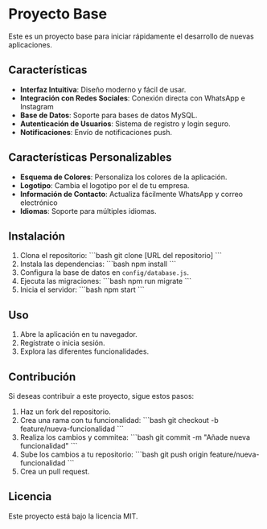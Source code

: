 # Proyecto Base

Este es un proyecto base para iniciar rápidamente el desarrollo de nuevas aplicaciones.

## Características

- **Interfaz Intuitiva**: Diseño moderno y fácil de usar.
- **Integración con Redes Sociales**: Conexión directa con WhatsApp e Instagram
- **Base de Datos**: Soporte para bases de datos MySQL.
- **Autenticación de Usuarios**: Sistema de registro y login seguro.
- **Notificaciones**: Envío de notificaciones push.

## Características Personalizables

- **Esquema de Colores**: Personaliza los colores de la aplicación.
- **Logotipo**: Cambia el logotipo por el de tu empresa.
- **Información de Contacto**: Actualiza fácilmente WhatsApp y correo electrónico
- **Idiomas**: Soporte para múltiples idiomas.

## Instalación

1. Clona el repositorio:
   \`\`\`bash
   git clone [URL del repositorio]
   \`\`\`
2. Instala las dependencias:
   \`\`\`bash
   npm install
   \`\`\`
3. Configura la base de datos en `config/database.js`.
4. Ejecuta las migraciones:
   \`\`\`bash
   npm run migrate
   \`\`\`
5. Inicia el servidor:
   \`\`\`bash
   npm start
   \`\`\`

## Uso

1. Abre la aplicación en tu navegador.
2. Regístrate o inicia sesión.
3. Explora las diferentes funcionalidades.

## Contribución

Si deseas contribuir a este proyecto, sigue estos pasos:

1. Haz un fork del repositorio.
2. Crea una rama con tu funcionalidad:
   \`\`\`bash
   git checkout -b feature/nueva-funcionalidad
   \`\`\`
3. Realiza los cambios y commitea:
   \`\`\`bash
   git commit -m "Añade nueva funcionalidad"
   \`\`\`
4. Sube los cambios a tu repositorio:
   \`\`\`bash
   git push origin feature/nueva-funcionalidad
   \`\`\`
5. Crea un pull request.

## Licencia

Este proyecto está bajo la licencia MIT.

